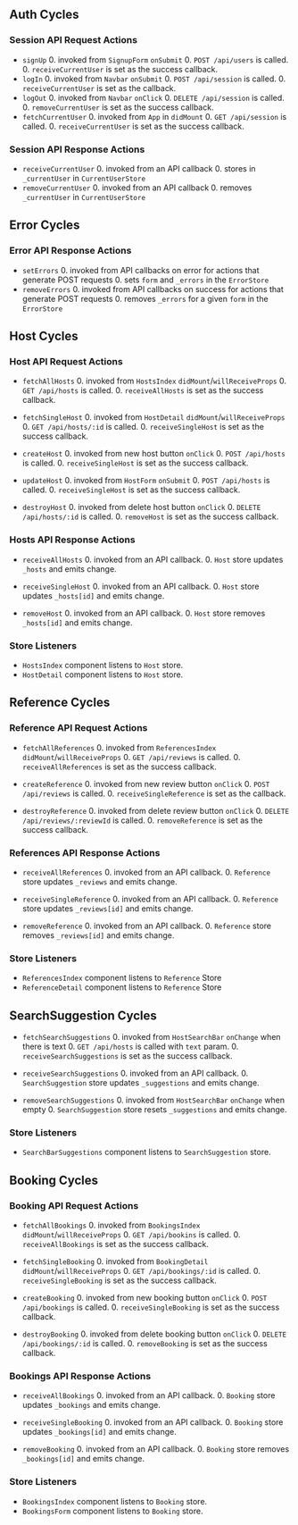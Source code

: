 ## Auth Cycles

### Session API Request Actions

* `signUp`
  0. invoked from `SignupForm` `onSubmit`
  0. `POST /api/users` is called.
  0. `receiveCurrentUser` is set as the success callback.
* `logIn`
  0. invoked from `Navbar` `onSubmit`
  0. `POST /api/session` is called.
  0. `receiveCurrentUser` is set as the callback.
* `logOut`
  0. invoked from `Navbar` `onClick`
  0. `DELETE /api/session` is called.
  0. `removeCurrentUser` is set as the success callback.
* `fetchCurrentUser`
  0. invoked from `App` in `didMount`
  0. `GET /api/session` is called.
  0. `receiveCurrentUser` is set as the success callback.

### Session API Response Actions

* `receiveCurrentUser`
  0. invoked from an API callback
  0. stores in `_currentUser` in `CurrentUserStore`
* `removeCurrentUser`
  0. invoked from an API callback
  0. removes `_currentUser` in `CurrentUserStore`

## Error Cycles

### Error API Response Actions
* `setErrors`
  0. invoked from API callbacks on error for actions that generate POST requests
  0. sets `form` and `_errors` in the `ErrorStore`
* `removeErrors`
  0. invoked from API callbacks on success for actions that generate POST requests
  0. removes `_errors` for a given `form` in the `ErrorStore`

## Host Cycles

### Host API Request Actions

* `fetchAllHosts`
  0. invoked from `HostsIndex` `didMount`/`willReceiveProps`
  0. `GET /api/hosts` is called.
  0. `receiveAllHosts` is set as the success callback.


* `fetchSingleHost`
  0. invoked from `HostDetail` `didMount`/`willReceiveProps`
  0. `GET /api/hosts/:id` is called.
  0. `receiveSingleHost` is set as the success callback.

* `createHost`
  0. invoked from new host button `onClick`
  0. `POST /api/hosts` is called.
  0. `receiveSingleHost` is set as the success callback.

* `updateHost`
  0. invoked from `HostForm` `onSubmit`
  0. `POST /api/hosts` is called.
  0. `receiveSingleHost` is set as the success callback.

* `destroyHost`
  0. invoked from delete host button `onClick`
  0. `DELETE /api/hosts/:id` is called.
  0. `removeHost` is set as the success callback.

### Hosts API Response Actions

* `receiveAllHosts`
  0. invoked from an API callback.
  0. `Host` store updates `_hosts` and emits change.

* `receiveSingleHost`
  0. invoked from an API callback.
  0. `Host` store updates `_hosts[id]` and emits change.

* `removeHost`
  0. invoked from an API callback.
  0. `Host` store removes `_hosts[id]` and emits change.

### Store Listeners

* `HostsIndex` component listens to `Host` store.
* `HostDetail` component listens to `Host` store.


## Reference Cycles

### Reference API Request Actions

* `fetchAllReferences`
  0. invoked from `ReferencesIndex` `didMount`/`willReceiveProps`
  0. `GET /api/reviews` is called.
  0. `receiveAllReferences` is set as the success callback.


* `createReference`
  0. invoked from new review button `onClick`
  0. `POST /api/reviews` is called.
  0. `receiveSingleReference` is set as the callback.



* `destroyReference`
  0. invoked from delete review button `onClick`
  0. `DELETE /api/reviews/:reviewId` is called.
  0. `removeReference` is set as the success callback.

### References API Response Actions

* `receiveAllReferences`
  0. invoked from an API callback.
  0. `Reference` store updates `_reviews` and emits change.

* `receiveSingleReference`
  0. invoked from an API callback.
  0. `Reference` store updates `_reviews[id]` and emits change.

* `removeReference`
  0. invoked from an API callback.
  0. `Reference` store removes `_reviews[id]` and emits change.

### Store Listeners

* `ReferencesIndex` component listens to `Reference` Store
* `ReferenceDetail` component listens to `Reference` Store


## SearchSuggestion Cycles

* `fetchSearchSuggestions`
  0. invoked from `HostSearchBar` `onChange` when there is text
  0. `GET /api/hosts` is called with `text` param.
  0. `receiveSearchSuggestions` is set as the success callback.

* `receiveSearchSuggestions`
  0. invoked from an API callback.
  0. `SearchSuggestion` store updates `_suggestions` and emits change.

* `removeSearchSuggestions`
  0. invoked from `HostSearchBar` `onChange` when empty
  0. `SearchSuggestion` store resets `_suggestions` and emits change.

### Store Listeners

* `SearchBarSuggestions` component listens to `SearchSuggestion` store.

## Booking Cycles

### Booking API Request Actions

* `fetchAllBookings`
  0. invoked from `BookingsIndex` `didMount`/`willReceiveProps`
  0. `GET /api/bookins` is called.
  0. `receiveAllBookings` is set as the success callback.


* `fetchSingleBooking`
  0. invoked from `BookingDetail` `didMount`/`willReceiveProps`
  0. `GET /api/bookings/:id` is called.
  0. `receiveSingleBooking` is set as the success callback.

* `createBooking`
  0. invoked from new booking button `onClick`
  0. `POST /api/bookings` is called.
  0. `receiveSingleBooking` is set as the success callback.


* `destroyBooking`
  0. invoked from delete booking button `onClick`
  0. `DELETE /api/bookings/:id` is called.
  0. `removeBooking` is set as the success callback.

### Bookings API Response Actions

* `receiveAllBookings`
  0. invoked from an API callback.
  0. `Booking` store updates `_bookings` and emits change.

* `receiveSingleBooking`
  0. invoked from an API callback.
  0. `Booking` store updates `_bookings[id]` and emits change.

* `removeBooking`
  0. invoked from an API callback.
  0. `Booking` store removes `_bookings[id]` and emits change.

### Store Listeners

* `BookingsIndex` component listens to `Booking` store.
* `BookingsForm` component listens to `Booking` store.

